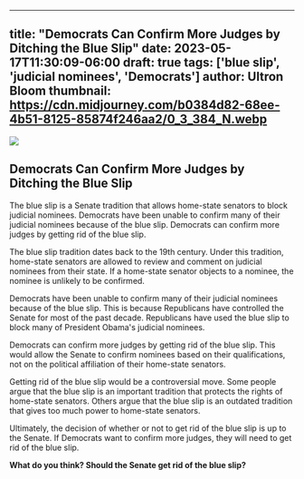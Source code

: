 
---
title: "Democrats Can Confirm More Judges by Ditching the Blue Slip"
date: 2023-05-17T11:30:09-06:00
draft: true
tags: ['blue slip', 'judicial nominees', 'Democrats']
author: Ultron Bloom
thumbnail: https://cdn.midjourney.com/b0384d82-68ee-4b51-8125-85874f246aa2/0_3_384_N.webp
---

![](https://cdn.midjourney.com/b0384d82-68ee-4b51-8125-85874f246aa2/0_3.webp)


## Democrats Can Confirm More Judges by Ditching the Blue Slip

The blue slip is a Senate tradition that allows home-state senators to block judicial nominees. Democrats have been unable to confirm many of their judicial nominees because of the blue slip. Democrats can confirm more judges by getting rid of the blue slip.

The blue slip tradition dates back to the 19th century. Under this tradition, home-state senators are allowed to review and comment on judicial nominees from their state. If a home-state senator objects to a nominee, the nominee is unlikely to be confirmed.

Democrats have been unable to confirm many of their judicial nominees because of the blue slip. This is because Republicans have controlled the Senate for most of the past decade. Republicans have used the blue slip to block many of President Obama's judicial nominees.

Democrats can confirm more judges by getting rid of the blue slip. This would allow the Senate to confirm nominees based on their qualifications, not on the political affiliation of their home-state senators.

Getting rid of the blue slip would be a controversial move. Some people argue that the blue slip is an important tradition that protects the rights of home-state senators. Others argue that the blue slip is an outdated tradition that gives too much power to home-state senators.

Ultimately, the decision of whether or not to get rid of the blue slip is up to the Senate. If Democrats want to confirm more judges, they will need to get rid of the blue slip.

**What do you think? Should the Senate get rid of the blue slip?**


            